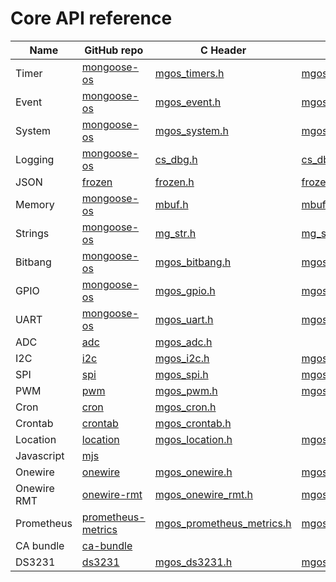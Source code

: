 # Core API reference

|  Name  |  GitHub repo |  C   Header  |   C source  |  Javascript          |
| ------ | ------ |------------- | ----------- | -------------------- |
| Timer  | [mongoose-os](https://github.com/cesanta/mongoose-os) | [mgos_timers.h](https://github.com/cesanta/mongoose-os/blob/master/fw/include/mgos_timers.h) | [mgos_timers.c](https://github.com/cesanta/mongoose-os/blob/master/fw/src/mgos_timers.c) | [api_timer.js](https://github.com/mongoose-os-libs/mjs/blob/master/fs/api_timer.js) |
| Event  | [mongoose-os](https://github.com/cesanta/mongoose-os) | [mgos_event.h](https://github.com/cesanta/mongoose-os/blob/master/fw/include/mgos_event.h) | [mgos_event.c](https://github.com/cesanta/mongoose-os/blob/master/fw/src/mgos_event.c) | [api_events.js](https://github.com/mongoose-os-libs/mjs/blob/master/fs/api_events.js) |
| System | [mongoose-os](https://github.com/cesanta/mongoose-os) | [mgos_system.h](https://github.com/cesanta/mongoose-os/blob/master/fw/include/mgos_system.h) | [mgos_system.c](https://github.com/cesanta/mongoose-os/blob/master/fw/src/mgos_system.c) | [api_sys.js](https://github.com/mongoose-os-libs/mjs/blob/master/fs/api_sys.js) |
| Logging| [mongoose-os](https://github.com/cesanta/mongoose-os) | [cs_dbg.h](https://github.com/cesanta/mongoose-os/blob/master/common/cs_dbg.h) | [cs_dbg.c](https://github.com/cesanta/mongoose-os/blob/master/common/cs_dbg.c) |  |
| JSON   | [frozen](https://github.com/cesanta/frozen) | [frozen.h](https://github.com/cesanta/frozen/blob/master/frozen.h) | [frozen.c](https://github.com/cesanta/frozen/blob/master/frozen.c) |  |
| Memory | [mongoose-os](https://github.com/cesanta/mongoose-os) | [mbuf.h](https://github.com/cesanta/mongoose-os/blob/master/common/mbuf.h) | [mbuf.c](https://github.com/cesanta/mongoose-os/blob/master/common/mbuf.c) |  |
| Strings| [mongoose-os](https://github.com/cesanta/mongoose-os) | [mg_str.h](https://github.com/cesanta/mongoose-os/blob/master/common/mg_str.h) | [mg_str.c](https://github.com/cesanta/mongoose-os/blob/master/common/mg_str.c) |  |
| Bitbang | [mongoose-os](https://github.com/cesanta/mongoose-os) | [mgos_bitbang.h](https://github.com/cesanta/mongoose-os/blob/master/fw/include/mgos_bitbang.h) | [mgos_bitbang.c](https://github.com/cesanta/mongoose-os/blob/master/fw/src/mgos_bitbang.c) | [api_bitbang.js](https://github.com/mongoose-os-libs/mjs/blob/master/fs/api_bitbang.js) |
| GPIO   | [mongoose-os](https://github.com/cesanta/mongoose-os) | [mgos_gpio.h](https://github.com/cesanta/mongoose-os/blob/master/fw/include/mgos_gpio.h) | [mgos_gpio.c](https://github.com/cesanta/mongoose-os/blob/master/fw/src/mgos_gpio.c) | [api_gpio.js](https://github.com/mongoose-os-libs/mjs/blob/master/fs/api_gpio.js) |
| UART   | [mongoose-os](https://github.com/cesanta/mongoose-os) | [mgos_uart.h](https://github.com/cesanta/mongoose-os/blob/master/fw/include/mgos_uart.h) | [mgos_uart.c](https://github.com/cesanta/mongoose-os/blob/master/fw/src/mgos_uart.c) | [api_uart.js](https://github.com/mongoose-os-libs/mjs/blob/master/fs/api_uart.js) |
| ADC    | [adc](https://github.com/mongoose-os-libs/adc) | [mgos_adc.h](https://github.com/mongoose-os-libs/adc/blob/master/include/mgos_adc.h) | &nbsp; | [api_adc.js](https://github.com/mongoose-os-libs/adc/blob/master/mjs_fs/api_adc.js) |
| I2C    | [i2c](https://github.com/mongoose-os-libs/i2c) | [mgos_i2c.h](https://github.com/mongoose-os-libs/i2c/blob/master/include/mgos_i2c.h) | [mgos_i2c.c](https://github.com/mongoose-os-libs/i2c/blob/master/src/mgos_i2c.c) | [api_i2c.js](https://github.com/mongoose-os-libs/i2c/blob/master/mjs_fs/api_i2c.js) |
| SPI    | [spi](https://github.com/mongoose-os-libs/spi) | [mgos_spi.h](https://github.com/mongoose-os-libs/spi/blob/master/include/mgos_spi.h) | [mgos_spi.c](https://github.com/mongoose-os-libs/spi/blob/master/src/mgos_spi.c) | [api_spi.js](https://github.com/mongoose-os-libs/spi/blob/master/mjs_fs/api_spi.js) |
| PWM    | [pwm](https://github.com/mongoose-os-libs/pwm) | [mgos_pwm.h](https://github.com/mongoose-os-libs/pwm/tree/master/include/mgos_pwm.h) | [mgos_pwm.c](https://github.com/mongoose-os-libs/pwm/tree/master/src/mgos_pwm.c) | [api_pwm.js](https://github.com/mongoose-os-libs/pwm/tree/master/mjs_fs/api_pwm.js) |
| Cron   | [cron](https://github.com/mongoose-os-libs/cron) | [mgos_cron.h](https://github.com/mongoose-os-libs/cron/tree/master/include/mgos_cron.h) | 
| Crontab| [crontab](https://github.com/mongoose-os-libs/crontab) | [mgos_crontab.h](https://github.com/mongoose-os-libs/crontab/tree/master/include/mgos_crontab.h) | 
| Location| [location](https://github.com/mongoose-os-libs/location) | [mgos_location.h](https://github.com/mongoose-os-libs/location/tree/master/include/mgos_location.h) | [mgos_location.c](https://github.com/mongoose-os-libs/location/tree/master/src/mgos_location.c) |
| Javascript| [mjs](https://github.com/mongoose-os-libs/mjs) |
| Onewire | [onewire](https://github.com/mongoose-os-libs/onewire) | [mgos_onewire.h](https://github.com/mongoose-os-libs/onewire/tree/master/include/mgos_onewire.h) | [mgos_onewire.c](https://github.com/mongoose-os-libs/onewire/tree/master/src/mgos_onewire.c) |
| Onewire RMT | [onewire-rmt](https://github.com/mongoose-os-libs/onewire-rmt) | [mgos_onewire_rmt.h](https://github.com/mongoose-os-libs/onewire-rmt/tree/master/include/mgos_onewire_rmt.h) | [mgos_onewire_rmt.cpp](https://github.com/mongoose-os-libs/onewire-rmt/tree/master/src/mgos_onewire_rmt.cpp) |
| Prometheus | [prometheus-metrics](https://github.com/mongoose-os-libs/prometheus-metrics) | [mgos_prometheus_metrics.h](https://github.com/mongoose-os-libs/prometheus-metrics/tree/master/include/mgos_prometheus_metrics.h) | [mgos_prometheus_metrics.c](https://github.com/mongoose-os-libs/prometheus-metrics/tree/master/src/mgos_prometheus_metrics.c) |
| CA bundle | [ca-bundle](https://github.com/mongoose-os-libs/ca-bundle) | 
| DS3231    | [ds3231](https://github.com/mongoose-os-libs/ds3231) | [mgos_ds3231.h](https://github.com/mongoose-os-libs/ds3231/blob/master/include/mgos_ds3231.h) | [mgos_ds3231.c](https://github.com/mongoose-os-libs/ds3231/blob/master/src/mgos_ds3231.c) | [api_ds3231.js](https://github.com/mongoose-os-libs/ds3231/blob/master/mjs_fs/api_ds3231.js) |
